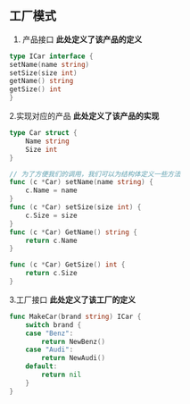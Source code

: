 ## 工厂模式

1. 产品接口
**此处定义了该产品的定义**
```go
type ICar interface {
setName(name string)
setSize(size int)
getName() string
getSize() int
}
```

2.实现对应的产品
**此处定义了该产品的实现**
```go
type Car struct {
	Name string
	Size int
}

// 为了方便我们的调用，我们可以为结构体定义一些方法
func (c *Car) setName(name string) {
	c.Name = name
}
func (c *Car) setSize(size int) {
	c.Size = size
}
func (c *Car) GetName() string {
	return c.Name
}

func (c *Car) GetSize() int {
	return c.Size
}
```

3.工厂接口
**此处定义了该工厂的定义**
```go
func MakeCar(brand string) ICar {
	switch brand {
	case "Benz":
		return NewBenz()
	case "Audi":
		return NewAudi()
	default:
		return nil
	}
}
```
